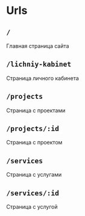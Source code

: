 # Urls

## ``` / ```
Главная страница сайта

## ``` /lichniy-kabinet ```
Страница личного кабинета

## ``` /projects ```
Страница с проектами

## ``` /projects/:id ```
Страница с проектом

## ``` /services ```
Страница с услугами

## ``` /services/:id ```
Страница с услугой
